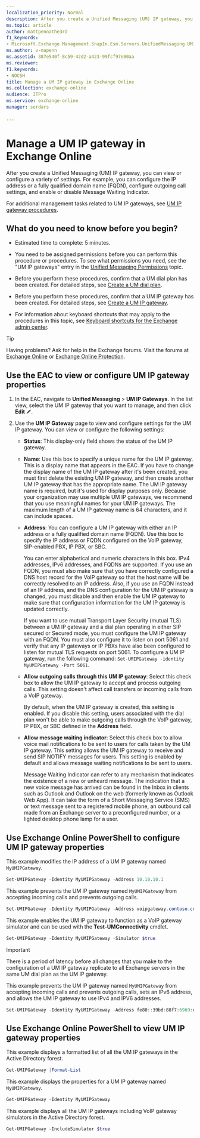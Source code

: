 ```yaml
---
localization_priority: Normal
description: After you create a Unified Messaging (UM) IP gateway, you can view or configure a variety of settings. For example, you can configure the IP address or a fully qualified domain name (FQDN), configure outgoing call settings, and enable or disable Message Waiting Indicator.
ms.topic: article
author: mattpennathe3rd
f1_keywords:
- Microsoft.Exchange.Management.SnapIn.Esm.Servers.UnifiedMessaging.UMIPGatewayGeneralPropertyPageControl
ms.author: v-mapenn
ms.assetid: 387e540f-8c59-42d2-a423-99fcf97e00aa
ms.reviewer: 
f1.keywords:
- NOCSH
title: Manage a UM IP gateway in Exchange Online
ms.collection: exchange-online
audience: ITPro
ms.service: exchange-online
manager: serdars

---
```


# Manage a UM IP gateway in Exchange Online

After you create a Unified Messaging (UM) IP gateway, you can view or configure a variety of settings. For example, you can configure the IP address or a fully qualified domain name (FQDN), configure outgoing call settings, and enable or disable Message Waiting Indicator.

For additional management tasks related to UM IP gateways, see [UM IP gateway procedures](um-ip-gateway-procedures.md).

## What do you need to know before you begin?

- Estimated time to complete: 5 minutes.

- You need to be assigned permissions before you can perform this procedure or procedures. To see what permissions you need, see the "UM IP gateways" entry in the [Unified Messaging Permissions](https://technet.microsoft.com/library/d326c3bc-8f33-434a-bf02-a83cc26a5498.aspx) topic.

- Before you perform these procedures, confirm that a UM dial plan has been created. For detailed steps, see [Create a UM dial plan](create-um-dial-plan.md).

- Before you perform these procedures, confirm that a UM IP gateway has been created. For detailed steps, see [Create a UM IP gateway](create-um-ip-gateway.md).

- For information about keyboard shortcuts that may apply to the procedures in this topic, see [Keyboard shortcuts for the Exchange admin center](../../accessibility/keyboard-shortcuts-in-admin-center.md).

> [!TIP]
> Having problems? Ask for help in the Exchange forums. Visit the forums at [Exchange Online](https://go.microsoft.com/fwlink/p/?linkId=267542) or [Exchange Online Protection](https://go.microsoft.com/fwlink/p/?linkId=285351).

## Use the EAC to view or configure UM IP gateway properties

1. In the EAC, navigate to **Unified Messaging** \> **UM IP Gateways**. In the list view, select the UM IP gateway that you want to manage, and then click **Edit** ![Edit icon](../../media/ITPro_EAC_EditIcon.gif).

2. Use the **UM IP Gateway** page to view and configure settings for the UM IP gateway. You can view or configure the following settings:

   - **Status**: This display-only field shows the status of the UM IP gateway.

   - **Name**: Use this box to specify a unique name for the UM IP gateway. This is a display name that appears in the EAC. If you have to change the display name of the UM IP gateway after it's been created, you must first delete the existing UM IP gateway, and then create another UM IP gateway that has the appropriate name. The UM IP gateway name is required, but it's used for display purposes only. Because your organization may use multiple UM IP gateways, we recommend that you use meaningful names for your UM IP gateways. The maximum length of a UM IP gateway name is 64 characters, and it can include spaces.

   - **Address**: You can configure a UM IP gateway with either an IP address or a fully qualified domain name (FQDN). Use this box to specify the IP address or FQDN configured on the VoIP gateway, SIP-enabled PBX, IP PBX, or SBC.

     You can enter alphabetical and numeric characters in this box. IPv4 addresses, IPv6 addresses, and FQDNs are supported. If you use an FQDN, you must also make sure that you have correctly configured a DNS host record for the VoIP gateway so that the host name will be correctly resolved to an IP address. Also, if you use an FQDN instead of an IP address, and the DNS configuration for the UM IP gateway is changed, you must disable and then enable the UM IP gateway to make sure that configuration information for the UM IP gateway is updated correctly.

     If you want to use mutual Transport Layer Security (mutual TLS) between a UM IP gateway and a dial plan operating in either SIP secured or Secured mode, you must configure the UM IP gateway with an FQDN. You must also configure it to listen on port 5061 and verify that any IP gateways or IP PBXs have also been configured to listen for mutual TLS requests on port 5061. To configure a UM IP gateway, run the following command: `Set-UMIPGateway -identity MyUMIPGateway -Port 5061`.

   - **Allow outgoing calls through this UM IP gateway**: Select this check box to allow the UM IP gateway to accept and process outgoing calls. This setting doesn't affect call transfers or incoming calls from a VoIP gateway.

     By default, when the UM IP gateway is created, this setting is enabled. If you disable this setting, users associated with the dial plan won't be able to make outgoing calls through the VoIP gateway, IP PBX, or SBC defined in the **Address** field.

   - **Allow message waiting indicator**: Select this check box to allow voice mail notifications to be sent to users for calls taken by the UM IP gateway. This setting allows the UM IP gateway to receive and send SIP NOTIFY messages for users. This setting is enabled by default and allows message waiting notifications to be sent to users.

     Message Waiting Indicator can refer to any mechanism that indicates the existence of a new or unheard message. The indication that a new voice message has arrived can be found in the Inbox in clients such as Outlook and Outlook on the web (formerly known as Outlook Web App). It can take the form of a Short Messaging Service (SMS) or text message sent to a registered mobile phone, an outbound call made from an Exchange server to a preconfigured number, or a lighted desktop phone lamp for a user.

## Use Exchange Online PowerShell to configure UM IP gateway properties

This example modifies the IP address of a UM IP gateway named `MyUMIPGateway`.

```PowerShell
Set-UMIPGateway -Identity MyUMIPGateway -Address 10.10.10.1
```

This example prevents the UM IP gateway named `MyUMIPGateway` from accepting incoming calls and prevents outgoing calls.

```PowerShell
Set-UMIPGateway -Identity MyUMIPGateway -Address voipgateway.contoso.com -Status 2 -OutcallsAllowed $false
```

This example enables the UM IP gateway to function as a VoIP gateway simulator and can be used with the **Test-UMConnectivity** cmdlet.

```PowerShell
Set-UMIPGateway -Identity MyUMIPGateway -Simulator $true
```

> [!IMPORTANT]
> There is a period of latency before all changes that you make to the configuration of a UM IP gateway replicate to all Exchange servers in the same UM dial plan as the UM IP gateway.

This example prevents the UM IP gateway named `MyUMIPGateway` from accepting incoming calls and prevents outgoing calls, sets an IPv6 address, and allows the UM IP gateway to use IPv4 and IPV6 addresses.

```PowerShell
Set-UMIPGateway -Identity MyUMIPGateway -Address fe80::39bd:88f7:6969:d223%11 -IPAddressFamily Any -Status Disabled -OutcallsAllowed $false
```

## Use Exchange Online PowerShell to view UM IP gateway properties

This example displays a formatted list of all the UM IP gateways in the Active Directory forest.

```PowerShell
Get-UMIPGateway |Format-List
```

This example displays the properties for a UM IP gateway named `MyUMIPGateway`.

```PowerShell
Get-UMIPGateway -Identity MyUMIPGateway
```

This example displays all the UM IP gateways including VoIP gateway simulators in the Active Directory forest.

```PowerShell
Get-UMIPGateway -IncludeSimulator $true
```
